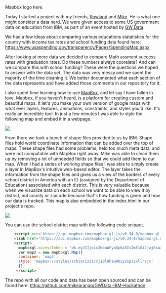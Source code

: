 Mapbox logo here.

Today I started a project with my friends, [Rowland](https://github.com/row2k) and [Mike](https://github.com/mikearango).  He is what one might consider a data nerd.  We were given access to some US government data on education from IBM, as part of an event hosted by [GW Data](https://www.facebook.com/GWDataScience/).

We had a few ideas about comparing various educations statatistics for the country with income tax rates and school funding data found here: https://www.usaspending.gov/transparency/Pages/SpendingMap.aspx

After looking at more data we decided to compare Math assment success rates with graduation rates.  Do these numbers always coorelate? And can we compare this with school funding?  These were the questions we hoped to answer with the data set.  The data was very messy and we spent the majority of the time cleaning it.  We better documented what each section of the data represents and have added those comments in our repository for it.

I also spent time learning how to use [MapBox](https://www.mapbox.com/), and let say I have fallen in love.  Mapbox, if you haven't heard, is a platform for creating custom and beautiful maps.  It let's you make your own version of google maps with what ever layers, textures, animations, constraints, and styles you'd like.  It's really an incredible tool.  In just a few minutes I was able to style the following map and embed it in a webpage. 

<img src="http://i.imgur.com/rsmvZIC.png"/>

From there we took a bunch of shape files provided to us by IBM.  Shape files hold world coordinate information that can be added over the top of maps.  These shape files had some problems, held too much meta data, and were not compatable with MapBox right away.  Mike was able to clean them up by removing a lot of unneeded fields so that we could add them to our map. When I had a series of working shape files I was able to simply create a layer in MapBox's intuitive web-based editor.  The layer takes the information from the shape files and gives us a view of the borders of every school district in America with an ID (assigned by the Department of Education) associated with each district.  This is very valuable because when we visualize data on each school we want to be able to view it by district, not county or zipcode because that's how funding is given and how our data is tracked.  This map is also embedded in the index.html in our project's repo.

<img src="http://i.imgur.com/CuwP6Z7.png"/>

You can use the school district map with the following code snippet.

```html
    <script src='https://api.mapbox.com/mapbox-gl-js/v0.34.0/mapbox-gl.js'></script>
    <link href='https://api.mapbox.com/mapbox-gl-js/v0.34.0/mapbox-gl.css' rel='stylesheet' />
    <script>
      mapboxgl.accessToken = 'pk.eyJ1Ijoic2NoaWFyaXp6aSIsImEiOiJjajE4a3NuZWowNzQ5MzNvN2xkdGh2YnVwIn0.dOZQgGCs8Fwxpy7bmRvvTg';
      var map2 = new mapboxgl.Map({
      container: 'map2',
      style: 'mapbox://styles/schiarizzi/cj18l9hzw002y2sp1sxllrzjc'
      });
     </script>
```
The repo with all our code and data has been open sourced and can be found here: https://github.com/mikearango/GWData-IBM-Hackathon.
